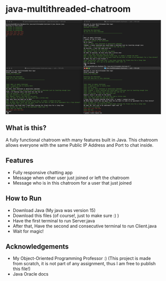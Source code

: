 # java-multithreaded-chatroom

![chatroom-demo](demo.png)

## What is this?
A fully functional chatroom with many features built in Java. This chatroom allows everyone with the same Public IP Address and Port to chat inside.

## Features
- Fully responsive chatting app
- Message when other user just joined or left the chatroom
- Message who is in this chatroom for a user that just joined

## How to Run
- Download Java (My java was version 15)
- Download this files (of course!, just to make sure :) )
- Have the first terminal to run Server.java
- After that, Have the second and consecutive terminal to run Client.java
- Wait for magic!

## Acknowledgements
- My Object-Oriented Programming Professor :) (This project is made from scratch, it is not part of any assignment, thus I am free to publish this file!)
- Java Oracle docs